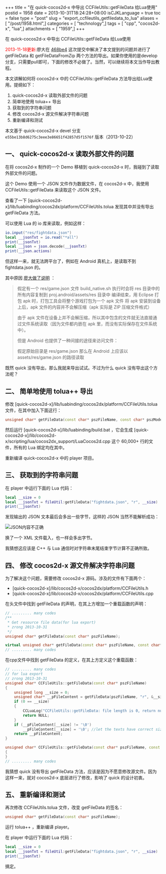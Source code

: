 +++
title = "在 quick-cocos2d-x 中导出 CCFileUtils::getFileData 给Lua使用"
postid = 1958
date = 2013-10-31T18:24:28+08:00
isCJKLanguage = true
toc = false
type = "post"
slug = "export_ccfileutils_getfiledata_to_lua"
aliases = [ "/post/1958.html",]
categories = [ "technology",]
tags = [ "cpp", "cocos2d-x", "lua",]
attachments = [ "1959",]
+++


在 quick-cocos2d-x 中导出 CCFileUtils::getFileData 给Lua使用

<span style="color:red">2013-11-18更新:</span>廖大在 [468be4](https://github.com/dualface/quick-cocos2d-x/commit/468be4923d47773a34bf4823cc3e4fc4524a470f) 这次提交中解决了本文提到的问题并进行了 getFileData 和 getFileDataFromZip 两个方法的导出。如果你使用的是develop分支，只需要pull即可，下面的修改不必做了。当然，可以继续将本文当作导出教程。


本文讲解如何将 cocos2d-x 中的 CCFileUtils::getFileData 方法导出给Lua使用。提纲如下：

1. quick-cocos2d-x 读取外部文件的问题
2. 简单地使用 tolua++ 导出
3. 获取到的字符串问题
4. 修改 cocos2d-x 源文件解决字符串问题
5. 重新编译和测试

本文基于 quick-cocos2d-x devel 分支 `e55be13b8d6275c3eee3e86651f42857d5f1576f` 版本（2013-10-22）

<!--more-->

## 一、 quick-cocos2d-x 读取外部文件的问题

在将 cocos2d-x 制作的一个 Demo 移植到 quick-cocos2d-x 时，我碰到了读取外部文件的问题。

这个 Demo 使用一个 JSON 文件作为数据文件，在 cocos2d-x 中，我使用 CCFileUtils::getFileData 来读取这个 JSON 文件。

查看了一下 [quick-cocos2d-x]/lib/luabinding/cocos2dx/platform/CCFileUtils.tolua 发现其中并没有导出 getFileData 方法。

可以使用 Lua 的 io 库来读取，例如这样：

``` lua
io.input("res/fightdata.json")
local __jsonTxt = io.read("*all")
print(__jsonTxt) 
local __json = json.decode(__jsonTxt)
print(__json.actions)
```

但这样一来，就无法跨平台了，例如在 Android 真机上，是读取不到 fightdata.json 的。

其中原因 [廖大做了说明][u1] ：

>假定有一个 res/game.json 文件
>build_native.sh 执行时会将 res 目录中的所有内容复制到 proj.android/assets/res 目录中
>编译结束，用 Eclipse 打包 apk 时，打包工具会将整个游戏打包为一个 apk 文件
>将 apk 安装到设备上后，apk 文件的内容并不会解压缩（apk 实际是 ZIP 压缩文件格式）
>
>由于 apk 文件在设备上并不会解压缩，所以其中包含的文件就无法直接通过文件系统读取（因为文件都内嵌在 apk 里，而没有实际保存在文件系统中）。
>
>但是 Android 也提供了一种间接的途径来访问文件：
>
>假定原始目录是 res/game.json
>那么在 Android 上应该以 assets/res/game.json 的路径读取

既然 quick 没有导出，那么我就来导出试试。不过为什么 quick 没有导出这个方法呢？

## 二、 简单地使用 tolua++ 导出

修改 [quick-cocos2d-x]/lib/luabinding/cocos2dx/platform/CCFileUtils.tolua 文件，在其中加入下面这行：

``` c++
unsigned char* getFileData(const char* pszFileName, const char* pszMode, unsigned long * pSize);
```

然后运行 [quick-cocos2d-x]/lib/luabinding/build.bat ，它会生成 [quick-cocos2d-x]/lib/cocos2d-x/scripting/lua/cocos2dx_support/LuaCocos2d.cpp 这个 60,000+ 行的文件，所有的 Lua 绑定均在其中。

重新编译 quick-cocos2d-x 中的 player 项目。

## 三、 获取到的字符串问题

在 player 中运行下面的 Lua 代码：

``` lua
local __size = 0
local __jsonTxt = fileUtil:getFileData("fightdata.json", "r", __size)
print(__jsonTxt)
```

发现输出的 JSON 文本最后会多出一些字节，这样的 JSON 当然不能解析成功：

![JSON内容不正确][p1]

换了一个 XML 文件载入，也一样会多出字节。

我猜想这应该是 C++ 与 Lua 通信时对字符串末尾结束字节计算不正确所致。

## 四、 修改 cocos2d-x 源文件解决字符串问题

为了解决这个问题，需要修改 cocos2d-x 源码。涉及的文件有下面两个：

* [quick-cocos2d-x]/lib/cocos2d-x/cocos2dx/platform/CCFileUtils.h
* [quick-cocos2d-x]/lib/cocos2d-x/cocos2dx/platform/CCFileUtils.cpp

在头文件中找到 getFileData 的声明，在其上方增加一个重载函数的声明：

``` c++
// ......... many codes
/**
 * Get resource file data(for lua export)
 * zrong 2013-10-31
 */
unsigned char* getFileData(const char* pszFileName);

virtual unsigned char* getFileData(const char* pszFileName, const char* pszMode, unsigned long * pSize);
// ......... many codes
```

在cpp文件中找到 getFileData 的定义，在其上方定义这个重载函数：

``` c++
// ......... many codes
// for lua export
// zrong 2013-10-31
unsigned char* CCFileUtils::getFileData(const char* pszFileName)
{
	unsigned long __size = 0;
	unsigned char* __pFileContent = getFileData(pszFileName, "r", &__size);
	if (0 == __size)
	{
		CCLuaLog("CCFileUtils::getFileData: file length is 0, return null");
		return NULL;
	}
	if (__pFileContent[__size] != '\0')
		__pFileContent[__size] = '\0'; //let the texts have correct size
	return __pFileContent;
}

unsigned char* CCFileUtils::getFileData(const char* pszFileName, const char* pszMode, unsigned long * pSize)
{
}
// ......... many codes
```

我猜想 quick 没有导出 getFileData 方法，应该是因为不愿意修改源文件。因为这样一来，就对 cocos2d-x 底层进行了修改，影响了 quick 的设计初衷。

## 五、 重新编译和测试

再次修改 CCFileUtils.tolua 文件，改变 getFileData 的签名：

``` c++
unsigned char* getFileData(const char* pszFileName);
```

运行 tolua++ ，重新编译 player。

在 player 中运行下面的 Lua 代码：

``` lua
local __size = 0
local __jsonTxt = fileUtil:getFileData("fightdata.json", "r", __size)
print(__jsonTxt)
```

搞定。


[u1]: http://cn.quick-x.com/?topic=qwdqwbwjdljzzjsszmszd

[p1]: /uploads/2013/10/ccfileutils.png
